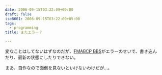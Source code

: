 ```yaml
---
date: 2006-09-15T03:22:09+09:00
draft: false
iso8601: 2006-09-15T03:22:09+09:00
tags:
  - programming
title: またエラー？

---
```


<div class="entry-body">
  <p>変なことはしてないはずなのだが、<a href="http://fmabcp.s232.xrea.com/bbs.html">FMABCP BBS</a>がエラーのせいで、書き込んだり、最新の状態にしたりできない。</p>

  <p>まあ、自作なので面倒を見ないといけないわけだが…。</p>
</div>

